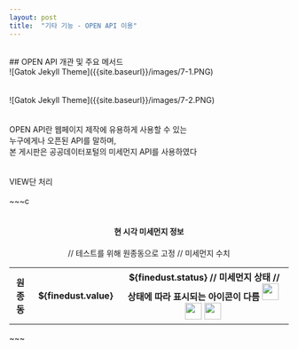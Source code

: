 ```yaml
---
layout: post
title:  "기타 기능 - OPEN API 이용"
---
```

<br>
## OPEN API 개관 및 주요 메서드<br>
 ![Gatok Jekyll Theme]({{site.baseurl}}/images/7-1.PNG)<br>
<br><br>
 ![Gatok Jekyll Theme]({{site.baseurl}}/images/7-2.PNG)<br>
<br><br>
 OPEN API란 웹페이지 제작에 유용하게 사용할 수 있는<br>
 누구에게나 오픈된 API를 말하며, <br>
 본 게시판은 공공데이터포털의 미세먼지 API를 사용하였다<br>
<br>
 <br>
 VIEW단 처리<br>
 <br>
 ~~~c
 <div class="searchi" align="center">
	<br> <h4><b>현 시각 미세먼지 정보</b></h4>
	<p id="show"></p>
	<div>
	 <table>
	  <tr>
	  <th>원종동</th> // 테스트를 위해 원종동으로 고정
	  <th>&nbsp;${finedust.value}</th> // 미세먼지 수치
	  <th>&nbsp;${finedust.status} // 미세먼지 상태
	   <c:if test="${finedust.status=='좋음'}"> // 상태에 따라 표시되는 아이콘이 다름
	   <img src="/resources/img/1.png" width="30px" height="30px" id="header">
	   </c:if>
	   <c:if test="${finedust.status=='보통'}">
	   <img src="/resources/img/2.png" width="30px" height="30px" id="header">
	   </c:if>
	   <c:if test="${finedust.status=='나쁨'}">
	   <img src="/resources/img/3.png" width="30px" height="30px" id="header">
	   </c:if> 
	  </th>
	  </tr>
	 </table>
	</div>
</div>
 ~~~
